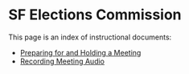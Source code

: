 SF Elections Commission
=======================

This page is an index of instructional documents:

* [Preparing for and Holding a Meeting](meeting.md)
* [Recording Meeting Audio](audio.md)

